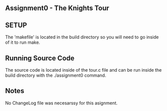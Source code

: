 
Assignment0 - The Knights Tour
------------------------------

SETUP
-----

The 'makefile' is located in the build directory so you will need to go inside of it to run make.


Running Source Code
-------------------

The source code is located inside of the tour.c file and can be run inside the build directory 
with the ./assignment0 command.



Notes
-----

No ChangeLog file was necesarssy for this asignment. 

